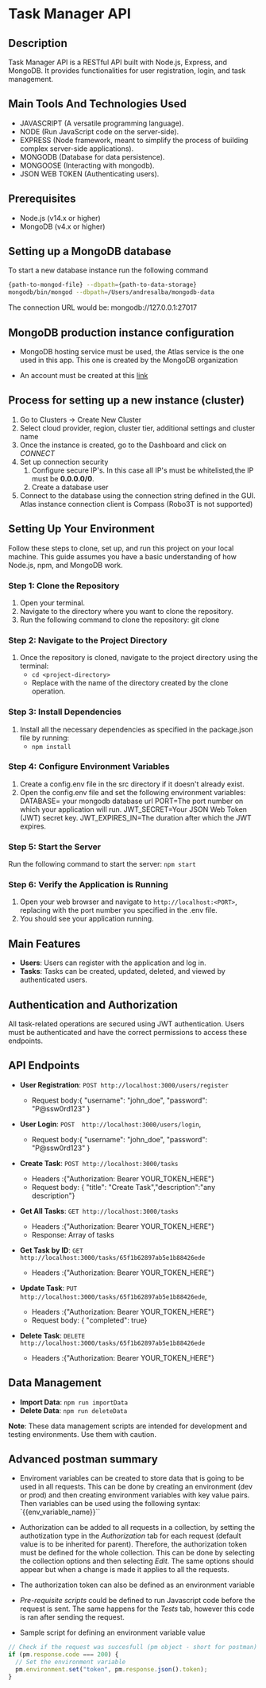 # Task Manager API

## Description

Task Manager API is a RESTful API built with Node.js, Express, and MongoDB. It provides functionalities for user registration, login, and task management.

## Main Tools And Technologies Used

- JAVASCRIPT (A versatile programming language).
- NODE (Run JavaScript code on the server-side).
- EXPRESS (Node framework, meant to simplify the process of building complex server-side applications).
- MONGODB (Database for data persistence).
- MONGOOSE (Interacting with mongodb).
- JSON WEB TOKEN (Authenticating users).

## Prerequisites

- Node.js (v14.x or higher)
- MongoDB (v4.x or higher)

## Setting up a MongoDB database

To start a new database instance run the following command

```sh
{path-to-mongod-file} --dbpath={path-to-data-storage}
mongodb/bin/mongod --dbpath=/Users/andresalba/mongodb-data
```

The connection URL would be: mongodb://127.0.0.1:27017

## MongoDB production instance configuration

- MongoDB hosting service must be used, the Atlas service is the one used in this app. This one is created by the MongoDB organization

- An account must be created at this [link](https://www.mongodb.com/cloud/atlas)

## Process for setting up a new instance (cluster)

1. Go to Clusters -> Create New Cluster
2. Select cloud provider, region, cluster tier, additional settings and cluster name
3. Once the instance is created, go to the Dashboard and click on _CONNECT_
4. Set up connection security
   1. Configure secure IP's. In this case all IP's must be whitelisted,the IP must be **0.0.0.0/0**.
   2. Create a database user
5. Connect to the database using the connection string defined in the GUI. Atlas instance connection client is Compass (Robo3T is not supported)

## Setting Up Your Environment

Follow these steps to clone, set up, and run this project on your local machine. This guide assumes you have a basic understanding of how Node.js, npm, and MongoDB work.

### Step 1: Clone the Repository

1. Open your terminal.
2. Navigate to the directory where you want to clone the repository.
3. Run the following command to clone the repository: git clone <repository-url>

### Step 2: Navigate to the Project Directory

1. Once the repository is cloned, navigate to the project directory using the terminal:
   - `cd <project-directory>`
   - Replace <project-directory> with the name of the directory created by the clone operation.

### Step 3: Install Dependencies

1. Install all the necessary dependencies as specified in the package.json file by running:
   - `npm install`

### Step 4: Configure Environment Variables

1. Create a config.env file in the src directory if it doesn't already exist.
2. Open the config.env file and set the following environment variables:
   DATABASE= your mongodb database url
   PORT=The port number on which your application will run.
   JWT_SECRET=Your JSON Web Token (JWT) secret key.
   JWT_EXPIRES_IN=The duration after which the JWT expires.

### Step 5: Start the Server
Run the following command to start the server: `npm start`

### Step 6: Verify the Application is Running

1. Open your web browser and navigate to `http://localhost:<PORT>`, replacing <PORT> with the port number you specified in the .env file.
2. You should see your application running.

## Main Features

- **Users**: Users can register with the application and log in.
- **Tasks**: Tasks can be created, updated, deleted, and viewed by authenticated users.

## Authentication and Authorization

All task-related operations are secured using JWT authentication. Users must be authenticated and have the correct permissions to access these endpoints.

## API Endpoints

- **User Registration**: `POST http://localhost:3000/users/register`

  - Request body:{ "username": "john_doe", "password": "P@ssw0rd123" }

- **User Login**: `POST  http://localhost:3000/users/login`,

  - Request body:{ "username": "john_doe", "password": "P@ssw0rd123" }

- **Create Task**: `POST http://localhost:3000/tasks`

  - Headers :{"Authorization: Bearer YOUR_TOKEN_HERE"}
  - Request body: { "title": "Create Task","description":"any description"}

- **Get All Tasks**: `GET http://localhost:3000/tasks`

  - Headers :{"Authorization: Bearer YOUR_TOKEN_HERE"}
  - Response: Array of tasks

- **Get Task by ID**: `GET http://localhost:3000/tasks/65f1b62897ab5e1b88426ede`

  - Headers :{"Authorization: Bearer YOUR_TOKEN_HERE"}

- **Update Task**: `PUT http://localhost:3000/tasks/65f1b62897ab5e1b88426ede`,

  - Headers :{"Authorization: Bearer YOUR_TOKEN_HERE"}
  - Request body: { "completed": true}

- **Delete Task**: `DELETE http://localhost:3000/tasks/65f1b62897ab5e1b88426ede`
  - Headers :{"Authorization: Bearer YOUR_TOKEN_HERE"}

## Data Management

- **Import Data**: `npm run importData`
- **Delete Data**: `npm run deleteData`

**Note**: These data management scripts are intended for development and testing environments. Use them with caution.

## Advanced postman summary

- Enviroment variables can be created to store data that is going to be used in all requests. This can be done by creating an environment (dev or prod) and then creating environment variables with key value pairs. Then variables can be used using the following syntax: `{{env_variable_name}}``

- Authorization can be added to all requests in a collection, by setting the authotization type in the _Authorization_ tab for each request (default value is to be inherited for parent). Therefore, the authorization token must be defined for the whole collection. This can be done by selecting the collection options and then selecting _Edit_. The same options should appear but when a change is made it applies to all the requests.

- The authorization token can also be defined as an environment variable

- _Pre-requisite scripts_ could be defined to run Javascript code before the request is sent. The same happens for the _Tests_ tab, however this code is ran after sending the request.

- Sample script for defining an environment variable value

```js
// Check if the request was succesfull (pm object - short for postman)
if (pm.response.code === 200) {
  // Set the environment variable
  pm.environment.set("token", pm.response.json().token);
}
```
